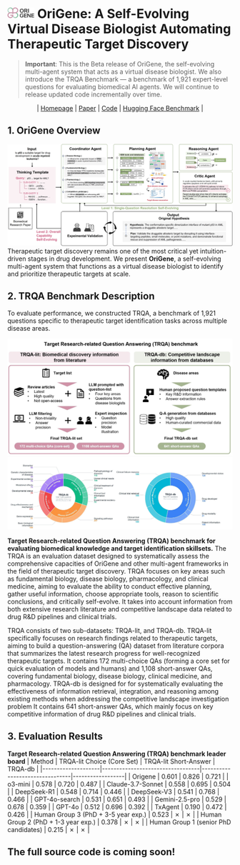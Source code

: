 # <img src="src/OriGene_Logo.jpg" width="60"/> OriGene: A Self-Evolving Virtual Disease Biologist Automating Therapeutic Target Discovery

> **Important**: This is the Beta release of OriGene, the self-evolving multi-agent system that acts as a virtual disease biologist.
> We also introduce the TRQA Benchmark — a benchmark of 1,921 expert-level questions for evaluating biomedical AI agents.
> We will continue to release updated code incrementally over time.

<p align="center">
  | <a href="https://GENTEL-lab.io/OriGene">Homepage</a> |
  <a href="https://www.paperexample.com">Paper</a> |
  <a href="https://github.com/GENTEL-lab/OriGene">Code</a> |
  <a href="https://huggingface.co/datasets/GENTEL-Lab/TRQA/">Hugging Face Benchmark</a> |
</p>



## 1. OriGene Overview
![Image](src/OriGene_overview.jpg)
Therapeutic target discovery remains one of the most critical yet intuition-driven stages in drug development. We present **OriGene**, a self-evolving multi-agent system that functions as a virtual disease biologist to 
identify and prioritize therapeutic targets at scale. 

## 2. TRQA Benchmark Description
To evaluate performance, we constructed TRQA, a benchmark of 1,921 questions specific to therapeutic target identification tasks across multiple disease areas. 

![Image](src/benchmark_construction.jpg)
![Image](src/benchmark_description.jpg)

**Target Research-related Question Answering (TRQA) benchmark for evaluating biomedical knowledge and target identification skillsets.**
The TRQA is an evaluation dataset designed to systematically assess the comprehensive capacities of OriGene and other multi-agent 
frameworks in the field of therapeutic target discovery. TRQA focuses on key areas such as fundamental biology, disease 
biology, pharmacology, and clinical medicine, aiming to evaluate the ability to conduct effective planning, gather useful information, 
choose appropriate tools, reason to scientific conclusions, and critically self-evolve. It takes into account information from both 
extensive research literature and competitive landscape data related to drug R&D pipelines and clinical trials. 

TRQA consists of two sub-datasets: TRQA-lit, and TRQA-db.  TRQA-lit specifically focuses on research findings related to therapeutic targets, aiming to build a question-answering (QA) dataset 
from literature corpora that summarizes the latest research progress for well-recognized therapeutic targets.
It contains 172 multi-choice QAs (forming a core set for quick evaluation of models and humans) and 1,108 short-answer QAs, 
covering fundamental biology, disease biology, clinical medicine, and pharmacology.
TRQA-db is designed for  for systematically evaluating the effectiveness of information retrieval, integration, and reasoning among 
existing methods when addressing the competitive landscape investigation problem
It contains 641 short-answer QAs, which mainly focus on key competitive information of drug R\&D pipelines and clinical trials.

## 3. Evaluation Results
**Target Research-related Question Answering (TRQA) benchmark leader board**
| Method             | TRQA-lit Choice (Core Set) | TRQA-lit Short-Answer  | TRQA-db  |
|--------------------|----------------------------------|--------------------------------|------------------|
| Origene            | 0.601                            | 0.826                          | 0.721            |
| o3-mini            | 0.578                            | 0.720                          | 0.487            |
| Claude-3.7-Sonnet  | 0.558                            | 0.695                          | 0.504            |
| DeepSeek-R1        | 0.548                            | 0.714                          | 0.446            |
| DeepSeek-V3        | 0.541                            | 0.768                          | 0.466            |
| GPT-4o-search      | 0.531                            | 0.651                          | 0.493            |
| Gemini-2.5-pro     | 0.529                            | 0.678                          | 0.359            |
| GPT-4o             | 0.512                            | 0.696                          | 0.392            |
| TxAgent            | 0.190                            | 0.472                          | 0.426            |
| Human Group 3 (PhD + 3-5 year exp.)  | 0.523                            | ✗                          | ✗            |
| Human Group 2 (PhD + 1-3 year exp.)  | 0.378                            | ✗                          | ✗            |
| Human Group 1 (senior PhD candidates)  | 0.215                            | ✗                          | ✗            |

## The full source code is coming soon!
